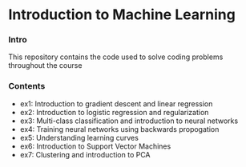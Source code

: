 # Introduction to Machine Learning


### Intro
This repository contains the code used to solve coding problems throughout the course

### Contents
* ex1: Introduction to gradient descent and linear regression
* ex2: Introduction to logistic regression and regularization
* ex3: Multi-class classification and introduction to neural networks
* ex4: Training neural networks using backwards propogation
* ex5: Understanding learning curves
* ex6: Introduction to Support Vector Machines
* ex7: Clustering and introduction to PCA
